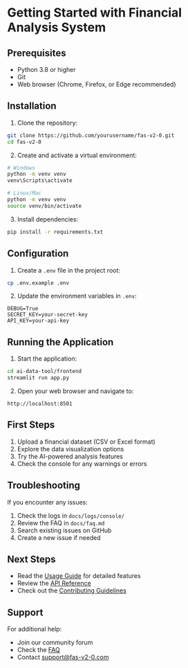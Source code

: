 # Getting Started with Financial Analysis System

## Prerequisites
- Python 3.8 or higher
- Git
- Web browser (Chrome, Firefox, or Edge recommended)

## Installation

1. Clone the repository:
```bash
git clone https://github.com/yourusername/fas-v2-0.git
cd fas-v2-0
```

2. Create and activate a virtual environment:
```bash
# Windows
python -m venv venv
venv\Scripts\activate

# Linux/Mac
python -m venv venv
source venv/bin/activate
```

3. Install dependencies:
```bash
pip install -r requirements.txt
```

## Configuration

1. Create a `.env` file in the project root:
```bash
cp .env.example .env
```

2. Update the environment variables in `.env`:
```env
DEBUG=True
SECRET_KEY=your-secret-key
API_KEY=your-api-key
```

## Running the Application

1. Start the application:
```bash
cd ai-data-tool/frontend
streamlit run app.py
```

2. Open your web browser and navigate to:
```
http://localhost:8501
```

## First Steps

1. Upload a financial dataset (CSV or Excel format)
2. Explore the data visualization options
3. Try the AI-powered analysis features
4. Check the console for any warnings or errors

## Troubleshooting

If you encounter any issues:
1. Check the logs in `docs/logs/console/`
2. Review the FAQ in `docs/faq.md`
3. Search existing issues on GitHub
4. Create a new issue if needed

## Next Steps
- Read the [Usage Guide](usage.md) for detailed features
- Review the [API Reference](api-reference.md)
- Check out the [Contributing Guidelines](CONTRIBUTING.md)

## Support
For additional help:
- Join our community forum
- Check the [FAQ](faq.md)
- Contact support@fas-v2-0.com 
